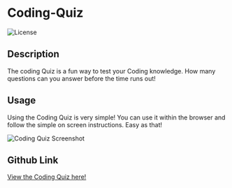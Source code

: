 # Coding-Quiz

![License](https://img.shields.io/static/v1?label=License&message=MIT&color=GREEN)

## Description 

The coding Quiz is a fun way to test your Coding knowledge. How many questions can you answer before the time runs out! 


## Usage 

Using the Coding Quiz is very simple! You can use it within the browser and follow the simple on screen instructions. Easy as that!

![Coding Quiz Screenshot](assets/ScreenshotWD.png?raw=true "Screenshot Coming Soon!")

## Github Link
[View the Coding Quiz here!](https://bridray.github.io/Weather-Dashboard/)

